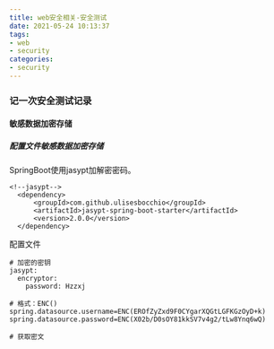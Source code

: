 ```yaml
---
title: web安全相关-安全测试
date: 2021-05-24 10:13:37
tags:
- web
- security
categories:
- security
---
```



### 记一次安全测试记录

#### 敏感数据加密存储
  ##### 配置文件敏感数据加密存储
  SpringBoot使用jasypt加解密密码。
  ```
  <!--jasypt-->
    <dependency>
        <groupId>com.github.ulisesbocchio</groupId>
        <artifactId>jasypt-spring-boot-starter</artifactId>
        <version>2.0.0</version>
    </dependency>
  ```
  配置文件
  ```
  # 加密的密钥
  jasypt:
    encryptor:
      password: Hzzxj
  
  # 格式：ENC()
  spring.datasource.username=ENC(EROfZyZxd9F0CYgarXQGtLGFKGzOyD+k)
  spring.datasource.password=ENC(X02b/D0sOY81kkSV7v4g2/tLw8Ynq6wQ)
  ```

  ```
  # 获取密文
  
  ```


